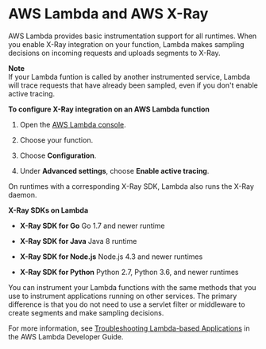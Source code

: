 # AWS Lambda and AWS X\-Ray<a name="xray-services-lambda"></a>

AWS Lambda provides basic instrumentation support for all runtimes\. When you enable X\-Ray integration on your function, Lambda makes sampling decisions on incoming requests and uploads segments to X\-Ray\.

**Note**  
If your Lambda funtion is called by another instrumented service, Lambda will trace requests that have already been sampled, even if you don't enable active tracing\.

**To configure X\-Ray integration on an AWS Lambda function**

1. Open the [AWS Lambda console](https://console.aws.amazon.com/lambda)\.

1. Choose your function\.

1. Choose **Configuration**\.

1. Under **Advanced settings**, choose **Enable active tracing**\.

On runtimes with a corresponding X\-Ray SDK, Lambda also runs the X\-Ray daemon\.

**X\-Ray SDKs on Lambda**

+ **X\-Ray SDK for Go** Go 1\.7 and newer runtime

+ **X\-Ray SDK for Java** Java 8 runtime

+ **X\-Ray SDK for Node\.js** Node\.js 4\.3 and newer runtimes

+ **X\-Ray SDK for Python** Python 2\.7, Python 3\.6, and newer runtimes

You can instrument your Lambda functions with the same methods that you use to instrument applications running on other services\. The primary difference is that you do not need to use a servlet filter or middleware to create segments and make sampling decisions\.

For more information, see [Troubleshooting Lambda\-based Applications](http://docs.aws.amazon.com/lambda/latest/dg/lambda-x-ray.html) in the AWS Lambda Developer Guide\.